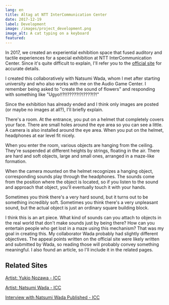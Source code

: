 ```yaml
---
lang: en
title: Altag at NTT InterCommunication Center
date: 2017-12-19
label: Development
image: /images/project_development.png
image_alt: A cat typing on a keyboard
featured:
---
```


In 2017, we created an experiential exhibition space that fused auditory and tactile experiences for a special exhibition at NTT InterCommunication Center. Since it's quite difficult to explain, I'll refer you to the [official site](https://www.ntticc.or.jp/ja/archive/works/altag/) for accurate details.

I created this collaboratively with Natsumi Wada, whom I met after starting university and who also works with me on the Audio Game Center. I remember being asked to "create the sound of flowers" and responding with something like "Ugyo!!?!!?????!?!????!?!"

Since the exhibition has already ended and I think only images are posted (or maybe no images at all?), I'll briefly explain.

There's a room. At the entrance, you put on a helmet that completely covers your face. There are small holes around the eye area so you can see a little. A camera is also installed around the eye area. When you put on the helmet, headphones at ear level fit nicely.

When you enter the room, various objects are hanging from the ceiling. They're suspended at different heights by strings, floating in the air. There are hard and soft objects, large and small ones, arranged in a maze-like formation.

When the camera mounted on the helmet recognizes a hanging object, corresponding sounds play through the headphones. The sounds come from the position where the object is located, so if you listen to the sound and approach that object, you'll eventually touch it with your hands.

Sometimes you think there's a very hard sound, but it turns out to be something incredibly soft. Sometimes you think there's a very unpleasant sound, but the actual object is just an ordinary square building block.

I think this is an art piece. What kind of sounds can you attach to objects in the real world that don't make sounds just by being there? How can you entertain people who get lost in a maze using this mechanism? That was my goal in creating this. My collaborator Wada probably had slightly different objectives. The appeal points written on the official site were likely written and submitted by Wada, so reading those will probably convey something meaningful. I also found an article, so I'll include it in the related pages.

## Related Sites

[Artist: Yukio Nozawa - ICC](https://www.ntticc.or.jp/ja/archive/participants/nozawa-yukio/)

[Artist: Natsumi Wada - ICC](https://www.ntticc.or.jp/ja/archive/participants/wada-natsumi/)

[Interview with Natsumi Wada Published - ICC](https://www.ntticc.or.jp/ja/channel-icc/blog/2018/01/os2017-04/)